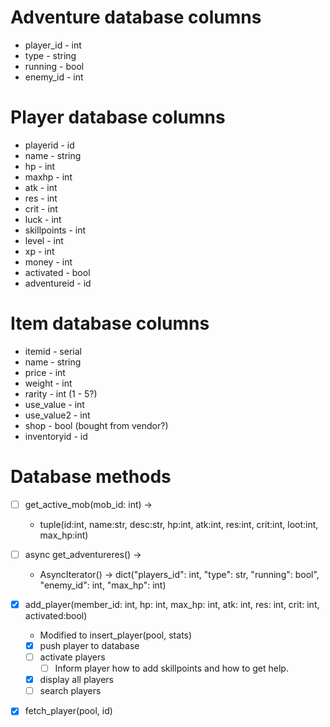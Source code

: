 # Adventure database columns

-   player_id - int
-   type - string
-   running - bool
-   enemy_id - int

# Player database columns

* playerid - id
* name - string
* hp - int
* maxhp - int
* atk - int
* res - int
* crit - int
* luck - int
* skillpoints - int
* level - int
* xp - int
* money - int
* activated - bool
* adventureid - id

# Item database columns

* itemid - serial
* name - string
* price - int
* weight - int
* rarity - int (1 - 5?)
* use_value - int
* use_value2 - int
* shop - bool (bought from vendor?)
* inventoryid - id

# Database methods

-   [ ] get_active_mob(mob_id: int) ->

    -   tuple(id:int, name:str, desc:str, hp:int, atk:int, res:int, crit:int, loot:int, max_hp:int)

-   [ ] async get_adventureres() ->

    -   AsyncIterator() -> dict("players_id": int, "type": str, "running": bool", "enemy_id": int, "max_hp": int)

-   [x] add_player(member_id: int, hp: int, max_hp: int, atk: int, res: int, crit: int, activated:bool)
    -   Modified to insert_player(pool, stats)
    -   [x] push player to database
    -   [ ] activate players
        -   [ ] Inform player how to add skillpoints and how to get help.
    -   [x] display all players
    -   [ ] search players
-   [x] fetch_player(pool, id)
